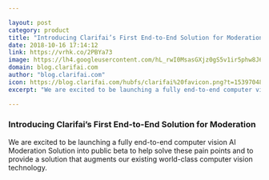 ```yaml
---

layout: post
category: product
title: "Introducing Clarifai’s First End-to-End Solution for Moderation"
date: 2018-10-16 17:14:12
link: https://vrhk.co/2PBYa73
image: https://lh4.googleusercontent.com/hL_rwI0MsasGXjz0gS5v1ir5phw8J6hjryvuOefQLXuTguPY9kVCAERylg6M-MLE8860JmXllNJ8F0kLM0-efd94v6zQebvSWAnvxMDVJsM4JCIwDxf1-E4lljK8kPB0gbSUuywu#keepProtocol
domain: blog.clarifai.com
author: "blog.clarifai.com"
icon: https://blog.clarifai.com/hubfs/clarifai%20favicon.png?t=1539704856145
excerpt: "We are excited to be launching a fully end-to-end computer vision AI Moderation Solution into public beta to help solve these pain points and to provide a solution that augments our existing world-class computer vision technology."

---
```


### Introducing Clarifai’s First End-to-End Solution for Moderation

We are excited to be launching a fully end-to-end computer vision AI Moderation Solution into public beta to help solve these pain points and to provide a solution that augments our existing world-class computer vision technology.